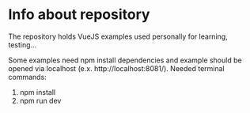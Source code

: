 <h1>Info about repository</h1>

The repository holds VueJS examples used personally for learning, testing...

<p>
  Some examples need npm install dependencies and example should be opened via localhost (e.x. http://localhost:8081/).
  Needed terminal commands:
  <ol>
    <li>npm install</li>
    <li>npm run dev</li>
  </ol>
</p>

